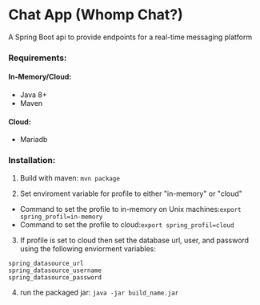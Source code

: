 # Chat App (Whomp Chat?)

A Spring Boot api to provide endpoints for a real-time messaging platform

### Requirements:
#### In-Memory/Cloud:
- Java 8+ 
- Maven
#### Cloud: 
- Mariadb

### Installation:

1. Build with maven: ``` mvn package ```

2. Set enviroment variable for profile to either "in-memory" or "cloud"

- Command to set the profile to in-memory on Unix machines:``` export spring_profil=in-memory ```
- Command to set the profile to cloud:``` export spring_profil=cloud ```

3. If profile is set to cloud then set the database url, user, and password using the following enviorment variables:
```
spring_datasource_url
spring_datasource_username
spring_datasource_password
```

4. run the packaged jar: ```java -jar build_name.jar```
